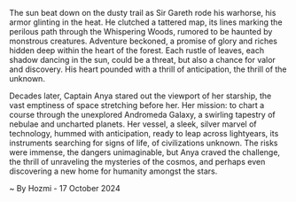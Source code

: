 
The sun beat down on the dusty trail as Sir Gareth rode his warhorse, his armor glinting in the heat. He clutched a tattered map, its lines marking the perilous path through the Whispering Woods, rumored to be haunted by monstrous creatures. Adventure beckoned, a promise of glory and riches hidden deep within the heart of the forest. Each rustle of leaves, each shadow dancing in the sun, could be a threat, but also a chance for valor and discovery. His heart pounded with a thrill of anticipation, the thrill of the unknown. 

Decades later, Captain Anya stared out the viewport of her starship, the vast emptiness of space stretching before her. Her mission: to chart a course through the unexplored Andromeda Galaxy, a swirling tapestry of nebulae and uncharted planets. Her vessel, a sleek, silver marvel of technology, hummed with anticipation, ready to leap across lightyears, its instruments searching for signs of life, of civilizations unknown. The risks were immense, the dangers unimaginable, but Anya craved the challenge, the thrill of unraveling the mysteries of the cosmos, and perhaps even discovering a new home for humanity amongst the stars. 

~ By Hozmi - 17 October 2024
